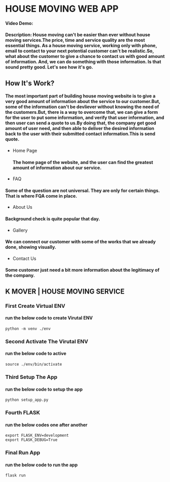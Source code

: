 # HOUSE MOVING WEB APP 
#### Video Demo:  <URL HERE>
#### Description: House moving can't be easier than ever without house moving services.The price, time and service quality are the most essential things. As a house moving service, working only with phone, email to contact to your next potential customer can't be realistic.So, what about the customer to give a chance to contact us with good amount of information. And, we can do something with those information. Is that sound pretty good. Let's see how it's go.

## How It's Work?

#### The most important part of building house moving website is to give a very good amount of information about the service to our customer.But, some of the information can't be devliever without knowing the need of the customers.But, there is a way to overcome that, we can give a form for the user to put some information, and verify that user information, and then user can  send a quote to us.By doing that, the company get good amount of user need, and then able to deliver the desired information back to the user with their submitted contact information.This is send quote.

* Home Page
    #### The home page of the website, and the user can find the greatest amount of information about our service.

* FAQ
#### Some of the question are not universal. They are only for certain things. That is where FQA come in place.

* About Us
#### Background check is quite popular that day.

* Gallery
#### We can connect our customer with some of the works that we already done, showing visually.

* Contact Us
#### Some customer just need a bit more information about the legitimacy of the company.

## K MOVER | HOUSE MOVING SERVICE 

### First Create Virtual ENV
#### run the below code to create Virutal ENV 
`python -m venv ./env`

### Second Activate The Virutal ENV
#### run the below code to active
`source ./env/bin/activate`

### Third Setup The App 
#### run the below code to setup the app 
`python setup_app.py`

### Fourth FLASK 
#### run the below codes one after another 
`export FLASK_ENV=development`  
`export FLASK_DEBUG=True`

### Final Run App
#### run the below code to run the app 
`flask run`
